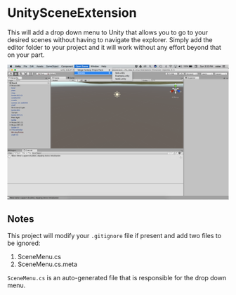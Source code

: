 # UnitySceneExtension

This will add a drop down menu to Unity that allows you to go to your desired scenes without having to navigate the explorer. Simply add the editor folder to your project and it will work without any effort beyond that on your part.

![Example of small project](ScreenShots/example.png)

## Notes

This project will modify your ```.gitignore``` file if present and add two files to be ignored:

1. SceneMenu.cs
2. SceneMenu.cs.meta

```SceneMenu.cs``` is an auto-generated file that is responsible for the drop down menu. 

